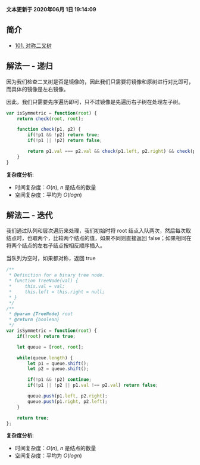 **文本更新于 2020年06月 1日 19:14:09**
## 简介
- [101. 对称二叉树](https://leetcode-cn.com/problems/symmetric-tree/)

## 解法一 - 递归
因为我们检查二叉树是否是镜像的，因此我们只需要将镜像和原树进行对比即可，而具体的镜像是左右镜像。

因此，我们只需要先序遍历即可，只不过镜像是先遍历右子树在处理左子树。

```javascript
var isSymmetric = function(root) {
    return check(root, root);

    function check(p1, p2) {
        if(!p1 && !p2) return true;
        if(!p1 || !p2) return false;

        return p1.val === p2.val && check(p1.left, p2.right) && check(p1.right, p2.left);
    }
}
```

**复杂度分析**:
- 时间复杂度：$O(n)$, $n$ 是结点的数量
- 空间复杂度：平均为 $O(logn)$

## 解法二 - 迭代
我们通过队列和层次遍历来处理，我们初始时将 root 结点入队两次，然后每次取结点时，也取两个，比较两个结点的值，如果不同则直接返回 false；如果相同在将两个结点的左右子结点按相反顺序插入。

当队列为空时，如果都对称，返回 true

```javascript
/**
 * Definition for a binary tree node.
 * function TreeNode(val) {
 *     this.val = val;
 *     this.left = this.right = null;
 * }
 */
/**
 * @param {TreeNode} root
 * @return {boolean}
 */
var isSymmetric = function(root) {
    if(!root) return true;

    let queue = [root, root];

    while(queue.length) {
        let p1 = queue.shift();
        let p2 = queue.shift();

        if(!p1 && !p2) continue;
        if(!p1 || !p2 || p1.val !== p2.val) return false;

        queue.push(p1.left, p2.right);
        queue.push(p1.right, p2.left);
    }

    return true;
};
```
**复杂度分析**:
- 时间复杂度：$O(n)$, $n$ 是结点的数量
- 空间复杂度：平均为 $O(logn)$